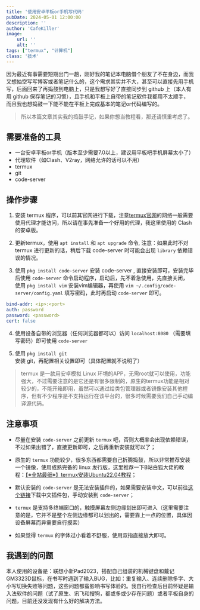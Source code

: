 ```yaml
---
title: '使用安卓平板or手机写代码'
pubDate: 2024-05-01 12:00:00
description: ''
author: 'CafeKiller'
image:
    url: ''
    alt: ''
tags: ["termux", "计算机"]
class: '技术'
---
```


因为最近有事需要短期出门一趟，刚好我的笔记本电脑借个朋友了不在身边，而我又想抽空写写博客或者笔记什么的，这个需求其实并不大，甚至可以直接先用手机写，后面回来了再捣鼓到电脑上，只是我想写好了直接同步到 github 上（本人有用 github 保存笔记的习惯），且手机和平板上自带的笔记软件我都用不太顺手，而且我也想捣鼓一下能不能在平板上完成基本的笔记or代码编写的。

> 所以本篇文章其实我的捣鼓手记，如果你想当教程看，那还请慎重考虑了。

## 需要准备的工具

- 一台安卓平板or手机（版本至少需要7.0以上，建议用平板吧手机屏幕太小了）
- 代理软件（如Clash、V2ray，网络允许的话可以不用）
- termux
- git 
- code-server

## 操作步骤

1. 安装 termux 程序，可以前其官网进行下载，注意[termux官网](https://f-droid.org/en/packages/com.termux/)的网络一般需要使用代理才能访问，所以请在事先准备一个好用的代理，我这里使用的 Clash 的安卓版。  

2. 更新termux，使用 `apt install` 和 `apt upgrade` 命令, 注意：如果此时不对 termux 进行更新的话，稍后下载 code-server 时可能会出现 `library` 依赖错误的情况。

3. 使用 `pkg install code-server` 安装 code-server , 直接安装即可，安装完毕后使用 `code-server` 命令启动程序，启动后，先不着急使用，先直接关闭，
使用 `pkg install vim` 安装vim编辑器，再使用 `vim ~/.config/code-server/config.yaml` 填写密码，此时再启动 `code-server` 即可。
```yaml
bind-addr: <ip>:<port>
auth: password
password: <password>
cert: false
```

4. 使用设备自带的浏览器（任何浏览器都可以）访问 `localhost:8080` （需要填写密码）即可使用 `code-server`

5. 使用 `pkg install git` 安装 git，再配置相关设置即可（具体配置就不说明了）

> termux 是一款用安卓模拟 Linux 环境的APP，无需root就可以使用，功能强大，不过需要注意的是它还是有很多限制的，原生的termux功能是相对较少的，不能开箱即用，虽然可以通过给类包管理器或者镜像安装其他程序，但有不少程序是不支持运行在该平台的，很多时候需要我们自己手动编译源代码。

## 注意事项

- 尽量在安装 `code-server` 之前更新 `termux` 吧，否则大概率会出现依赖错误，不过如果出错了，直接更新即可，之后再重新安装就可以了；

- 原生的 `termux` 功能较少，很多东西都需要自己折腾捣鼓，所以非常推荐安装一个镜像，使用成熟完备的 linux 发行版，这里推荐一下B站白狐大佬的教程：[【※全站最细※】termux安装Ubuntu22.04教程](https://www.bilibili.com/read/cv20896519/)；

- 默认安装的 `code-server` 是无法安装插件的，如果需要安装中文，可以前往[这个链接](https://open-vsx.org/extension/MS-CEINTL/vscode-language-pack-zh-hans)下载中文插件包，手动安装到 `code-server`；

- `termux` 是支持多终端窗口的，触摸屏幕左侧边缘划出即可进入（这里需要注意的是，它并不是整个左侧边缘都可以划出的，需要靠上一点的位置，具体因设备屏幕而异需要自行摸索）

- 如果觉得 `termux` 的字体过小看着不舒服，使用双指直接放大即可。

## 我遇到的问题

本人使用的设备是：联想小新Pad2023，搭配自己组装的机械键盘和戴记GM3323D鼠标，在书写时遇到了输入BUG，比如：重复输入、连续删除多字、大小写切换失败等问题，这些问题都蛮影响书写体验的。我自行检查后目前怀疑是输入法软件的问题（试了原生、讯飞和搜狗，都或多或少存在问题）或者平板自身的问题，目前还没发现有什么好的解决方法。
